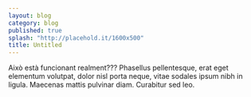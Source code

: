 ```yaml
---
layout: blog
category: blog
published: true
splash: "http://placehold.it/1600x500"
title: Untitled
---
```


Això està funcionant realment??? Phasellus pellentesque, erat eget elementum volutpat, dolor nisl porta neque, vitae sodales ipsum nibh in ligula. Maecenas mattis pulvinar diam. Curabitur sed leo.
